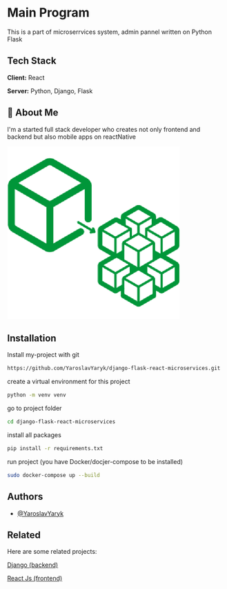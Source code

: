# Main Program

This is a part of microserrvices system, admin pannel written on Python Flask


## Tech Stack

**Client:** React

**Server:** Python, Django, Flask


## 🚀 About Me
I'm a started full stack developer who creates not only frontend and backend but also mobile apps on reactNative

![Logo](./pngegg.png)



## Installation

Install my-project with git

```bash
https://github.com/YaroslavYaryk/django-flask-react-microservices.git
```

create a virtual environment for this project
```bash
python -m venv venv
```

go to project folder
```bash 
cd django-flask-react-microservices 
```

install all packages
```bash
pip install -r requirements.txt
```

run project (you have Docker/docjer-compose to be installed)
```bash 
sudo docker-compose up --build 
```

## Authors

- [@YaroslavYaryk](https://www.github.com/YaroslavYaryk)




## Related

Here are some related projects:

[Django (backend)](https://github.com/YaroslavYaryk/django-flask-react-microservices/)

[React Js (frontend)](https://github.com/YaroslavYaryk/django-flask-react-microservices/tree/react)